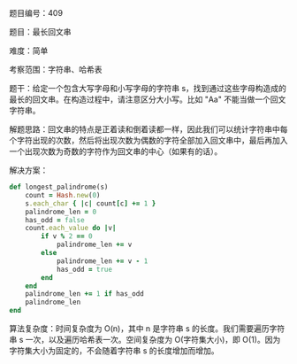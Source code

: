 题目编号：409

题目：最长回文串

难度：简单

考察范围：字符串、哈希表

题干：给定一个包含大写字母和小写字母的字符串 s，找到通过这些字母构造成的最长的回文串。在构造过程中，请注意区分大小写。比如 "Aa" 不能当做一个回文字符串。

解题思路：回文串的特点是正着读和倒着读都一样，因此我们可以统计字符串中每个字符出现的次数，然后将出现次数为偶数的字符全部加入回文串中，最后再加入一个出现次数为奇数的字符作为回文串的中心（如果有的话）。

解决方案：

```ruby
def longest_palindrome(s)
    count = Hash.new(0)
    s.each_char { |c| count[c] += 1 }
    palindrome_len = 0
    has_odd = false
    count.each_value do |v|
        if v % 2 == 0
            palindrome_len += v
        else
            palindrome_len += v - 1
            has_odd = true
        end
    end
    palindrome_len += 1 if has_odd
    palindrome_len
end
```

算法复杂度：时间复杂度为 O(n)，其中 n 是字符串 s 的长度。我们需要遍历字符串 s 一次，以及遍历哈希表一次。空间复杂度为 O(字符集大小)，即 O(1)。因为字符集大小为固定的，不会随着字符串 s 的长度增加而增加。